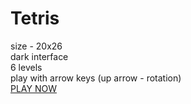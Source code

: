 # Tetris

size - 20x26 <br />
dark interface <br />
6 levels <br />
play with arrow keys (up arrow - rotation)
<br />
[PLAY NOW](https://astghiik.github.io/tetris/)
